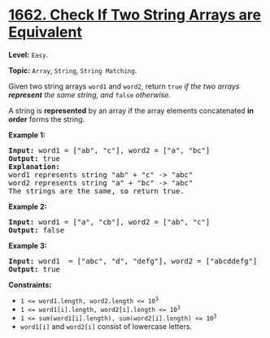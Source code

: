 # [1662. Check If Two String Arrays are Equivalent](https://leetcode.com/problems/check-if-two-string-arrays-are-equivalent/description/)

**Level:** `Easy`.

**Topic:** `Array`, `String`, `String Matching`.

Given two string arrays <code>word1</code> and <code>word2</code>, return<em> </em><code>true</code><em> if the two arrays <strong>represent</strong> the same string, and </em><code>false</code><em> otherwise.</em>

A string is <strong>represented</strong> by an array if the array elements concatenated <strong>in order</strong> forms the string.

<strong>Example 1:</strong>

<pre><strong>Input:</strong> word1 = ["ab", "c"], word2 = ["a", "bc"]
<strong>Output:</strong> true
<strong>Explanation:</strong>
word1 represents string "ab" + "c" -&gt; "abc"
word2 represents string "a" + "bc" -&gt; "abc"
The strings are the same, so return true.</pre>

<strong>Example 2:</strong>

<pre><strong>Input:</strong> word1 = ["a", "cb"], word2 = ["ab", "c"]
<strong>Output:</strong> false
</pre>

<strong>Example 3:</strong>

<pre><strong>Input:</strong> word1  = ["abc", "d", "defg"], word2 = ["abcddefg"]
<strong>Output:</strong> true
</pre>

<strong>Constraints:</strong>

<ul>
 <li><code>1 &lt;= word1.length, word2.length &lt;= 10<sup>3</sup></code></li>
 <li><code>1 &lt;= word1[i].length, word2[i].length &lt;= 10<sup>3</sup></code></li>
 <li><code>1 &lt;= sum(word1[i].length), sum(word2[i].length) &lt;= 10<sup>3</sup></code></li>
 <li><code>word1[i]</code> and <code>word2[i]</code> consist of lowercase letters.</li>
</ul>
